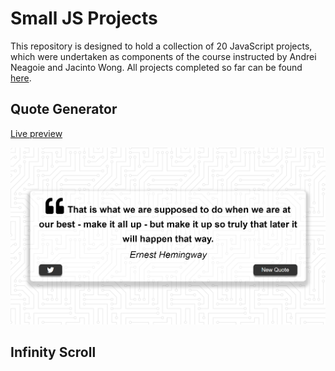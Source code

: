 # Small JS Projects
This repository is designed to hold a collection of 20 JavaScript projects, which were undertaken as components of the course instructed by Andrei Neagoie and Jacinto Wong. All projects completed so far can be found [here](https://vermillion-puffpuff-312cf5.netlify.app).

## Quote Generator

[Live preview](https://vermillion-puffpuff-312cf5.netlify.app/01-quote-generator/)

![Screen projektu](01-quote-generator/quoteGenerator.png)

## Infinity Scroll


